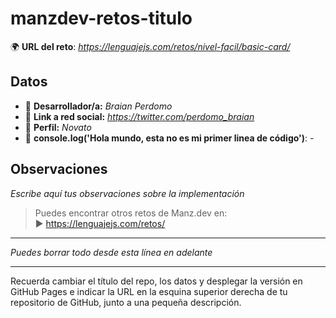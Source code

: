 # manzdev-retos-titulo

🌍 **URL del reto**: *https://lenguajejs.com/retos/nivel-facil/basic-card/*

## Datos

- 🦄 **Desarrollador/a:** _Braian Perdomo_
- 🐇 **Link a red social:** *https://twitter.com/perdomo_braian*
- 🦾 **Perfil:** _Novato_
- 💬 **console.log('Hola mundo, esta no es mi primer linea de código')**: _-_

## Observaciones

_Escribe aquí tus observaciones sobre la implementación_

> Puedes encontrar otros retos de Manz.dev en: <br>▶ https://lenguajejs.com/retos/

---

_Puedes borrar todo desde esta línea en adelante_

---

Recuerda cambiar el título del repo, los datos y desplegar la versión en GitHub Pages e indicar la URL en la esquina superior derecha de tu repositorio de GitHub, junto a una pequeña descripción.
